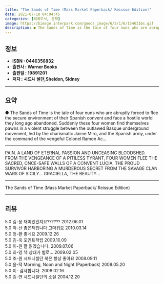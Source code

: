 ```yaml
---
title: "The Sands of Time (Mass Market Paperback/ Reissue Edition)"
date: 2021-07-10 04:04:45
categories: [외국도서, 문학]
image: https://bimage.interpark.com/goods_image/6/3/1/6/1546316s.gif
description: ● The Sands of Time is the tale of four nuns who are abruptly forced to flee the secure environment of their Spanish convent and face a hostile world they long
---
```


## **정보**

- **ISBN : 0446356832**
- **출판사 : Warner Books**
- **출판일 : 19891201**
- **저자 : 시드니 샐던,Sheldon, Sidney**

------



## **요약**

●  The Sands of Time is the tale of four nuns who are abruptly forced to flee the secure environment of their Spanish convent and face a hostile world they long ago abandoned. Suddenly these four women find themselves pawns in a violent struggle between the outlawed Basque underground movement, led by the charismatic Jaime Miro, and the Spanish army, under the command of the vengeful Colonel Ramon Ac...

------

PAIN. A LAND OF ETERNAL PASSION AND UNCEASING BLOODSHED. FROM THE VENGEANCE OF A PITILESS TYRANT, FOUR WOMEN FLEE THE SACRED, ONCE-SAFE WALLS OF A CONVENT
LUCIA, THE PROUD SURVIVOR HARBORING A MURDEROUS SECRET FROM THE SAVAGE CLAN WARS OF SICILY... 
GRACIELLA, THE BEAUTY... 

------


The Sands of Time (Mass Market Paperback/ Reissue Edition) 

------


## **리뷰** 

5.0 김-용 재미있겠지요?????? 2012.06.01 <br/>5.0 박-선 좋은책입니다 고마워요 2010.03.14 <br/>5.0 정-환 좋네요 2009.12.26 <br/>5.0 김-욱 포인트적립 2009.10.09 <br/>5.0 이-원 잘 읽겠습니다. 2009.07.06 <br/>5.0 최-영 책 상태가 별로... 2009.02.05 <br/>5.0 조-원 시드니셀던 북은 항상 좋아요 2008.09.11 <br/>5.0 윤-덕 Morning, Noon and Night (Paperback) 2008.05.20 <br/>5.0 이- 감사합니다. 2008.02.16 <br/>5.0 김-연 시드니셀던의 소설 2004.12.20 <br/>
